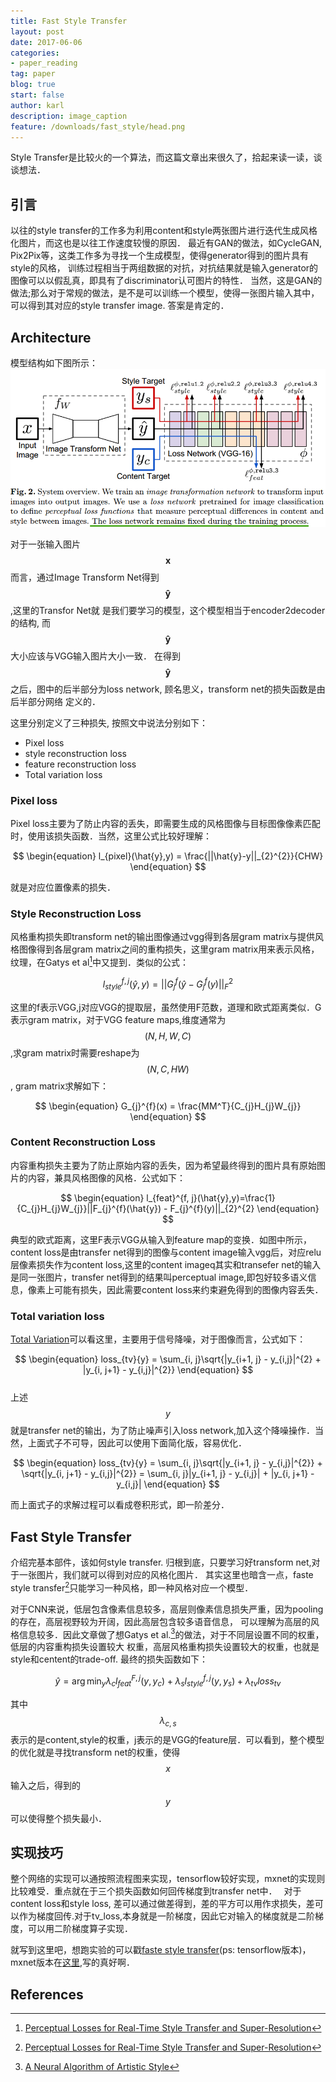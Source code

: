 ```yaml
---
title: Fast Style Transfer
layout: post
date: 2017-06-06
categories: 
- paper_reading
tag: paper
blog: true
start: false
author: karl
description: image_caption
feature: /downloads/fast_style/head.png
--- 
```


Style Transfer是比较火的一个算法，而这篇文章出来很久了，拾起来读一读，谈谈想法．　　

## 引言　　
以往的style transfer的工作多为利用content和style两张图片进行迭代生成风格化图片，而这也是以往工作速度较慢的原因．
最近有GAN的做法，如CycleGAN, Pix2Pix等，这类工作多为寻找一个生成模型，使得generator得到的图片具有style的风格，
训练过程相当于两组数据的对抗，对抗结果就是输入generator的图像可以以假乱真，即具有了discriminator认可图片的特性．
当然，这是GAN的做法;那么对于常规的做法，是不是可以训练一个模型，使得一张图片输入其中，可以得到其对应的style transfer
image. 答案是肯定的．　　

## Architecture  
模型结构如下图所示：　
![arch](/downloads/fast_style/arch.png)  

对于一张输入图片$$\mathbf{x}$$而言，通过Image Transform Net得到$$\mathbf{\hat{y}}$$,这里的Transfor Net就
是我们要学习的模型，这个模型相当于encoder2decoder的结构, 而$$\mathbf{\hat{y}}$$大小应该与VGG输入图片大小一致．
在得到$$\mathbf{\hat{y}}$$之后，图中的后半部分为loss network, 顾名思义，transform net的损失函数是由后半部分网络
定义的．  

这里分别定义了三种损失, 按照文中说法分别如下：　　
* Pixel loss  
* style reconstruction loss  
* feature reconstruction loss  
* Total variation loss

### Pixel loss  
Pixel loss主要为了防止内容的丢失，即需要生成的风格图像与目标图像像素匹配时，使用该损失函数．当然，这里公式比较好理解：　　

$$
\begin{equation}
l_{pixel}(\hat{y},y) = \frac{||\hat{y}-y||_{2}^{2}}{CHW}
\end{equation}
$$    

就是对应位置像素的损失．　　

### Style Reconstruction Loss  
风格重构损失即transform net的输出图像通过vgg得到各层gram matrix与提供风格图像得到各层gram matrix之间的重构损失，这里gram matrix用来表示风格，纹理，在Gatys et al[^2]中又提到．类似的公式：　　

$$
\begin{equation}
l_{style}^{f, j}(\hat{y},y)=||G_{j}^{f}(\hat{y} - G_{j}^{f}(y)||_{F}^{2}
\end{equation}
$$  

这里的f表示VGG,j对应VGG的提取层，虽然使用F范数，道理和欧式距离类似．G表示gram matrix，对于VGG feature maps,维度通常为$$(N, H, W, C)$$,求gram matrix时需要reshape为$$(N, C, HW)$$, gram matrix求解如下：　　

$$
\begin{equation}
G_{j}^{f}(x) = \frac{MM^T}{C_{j}H_{j}W_{j}}
\end{equation}
$$  

### Content Reconstruction Loss  

内容重构损失主要为了防止原始内容的丢失，因为希望最终得到的图片具有原始图片的内容，兼具风格图像的风格．公式如下：　　

$$
\begin{equation}
l_{feat}^{f, j}(\hat{y},y)=\frac{1}{C_{j}H_{j}W_{j}}||F_{j}^{f}(\hat{y}) - F_{j}^{f}(y)||_{2}^{2}
\end{equation}
$$  

典型的欧式距离，这里F表示VGG从输入到feature map的变换．如图中所示，content loss是由transfer net得到的图像与content image输入vgg后，对应relu层像素损失作为content loss,这里的content imageq其实和transefer net的输入是同一张图片，transfer net得到的结果叫perceptual image,即包好较多语义信息，像素上可能有损失，因此需要content loss来约束避免得到的图像内容丢失．　　

### Total variation loss  
[Total Variation](https://en.wikipedia.org/wiki/Total_variation_denoising)可以看这里，主要用于信号降噪，对于图像而言，公式如下：　

$$
\begin{equation}
loss_{tv}{y} = \sum_{i, j}\sqrt{|y_{i+1, j} - y_{i,j}|^{2} + |y_{i, j+1} - y_{i,j}|^{2}}
\end{equation}
$$  
上述$$y$$就是transfer net的输出，为了防止噪声引入loss network,加入这个降噪操作．当然，上面式子不可导，因此可以使用下面简化版，容易优化．　　

$$
\begin{equation}
loss_{tv}{y} = \sum_{i, j}\sqrt{|y_{i+1, j} - y_{i,j}|^{2}} + \sqrt{|y_{i, j+1} - y_{i,j}|^{2}} = \sum_{i, j}|y_{i+1, j} - y_{i,j}| + |y_{i, j+1} - y_{i,j}|
\end{equation}
$$  

而上面式子的求解过程可以看成卷积形式，即一阶差分．　　



## Fast Style Transfer  
介绍完基本部件，该如何style transfer. 归根到底，只要学习好transform net,对于一张图片，我们就可以得到对应的风格化图片．
其实这里也暗含一点，faste style transfer[^2]只能学习一种风格，即一种风格对应一个模型．　　

对于CNN来说，低层包含像素信息较多，高层则像素信息损失严重，因为pooling的存在，高层视野较为开阔，因此高层包含较多语音信息，
可以理解为高层的风格信息较多．因此文章做了想Gatys et al.[^1]的做法，对于不同层设置不同的权重，低层的内容重构损失设置较大
权重，高层风格重构损失设置较大的权重，也就是style和centent的trade-off. 最终的损失函数如下：　　

$$
\begin{equation}
\hat{y} = \arg\min_{y} \lambda_{c}l_{feat}^{F,j}(y, y_c) + \lambda_{s}l_{style}^{f,j}(y, y_s) + \lambda_{tv}loss_{tv}
\end{equation}
$$   


其中$$\lambda_{c, s}$$表示的是content,style的权重，j表示的是VGG的feature层．可以看到，整个模型的优化就是寻找transform net的权重，使得$$x$$输入之后，得到的$$y$$可以使得整个损失最小．　　  

## 实现技巧　　
整个网络的实现可以通按照流程图来实现，tensorflow较好实现，mxnet的实现则比较难受．重点就在于三个损失函数如何回传梯度到transfer net中．　
对于content loss和style loss, 差可以通过做差得到，差的平方可以用作求损失，差可以作为梯度回传.对于tv_loss,本身就是一阶梯度，因此它对输入的梯度就是二阶梯度，可以用二阶梯度算子实现．


就写到这里吧，想跑实验的可以戳[faste style transfer](https://github.com/lengstrom/fast-style-transfer)(ps: tensorflow版本)，　mxnet版本在[这里](https://github.com/zhaw/neural_style/tree/master/perceptual),写的真好啊．


## References  
[^1]: [A Neural Algorithm of Artistic Style](https://arxiv.org/abs/1508.06576)
[^2]: [Perceptual Losses for Real-Time Style Transfer and Super-Resolution](http://cs.stanford.edu/people/jcjohns/eccv16/)

